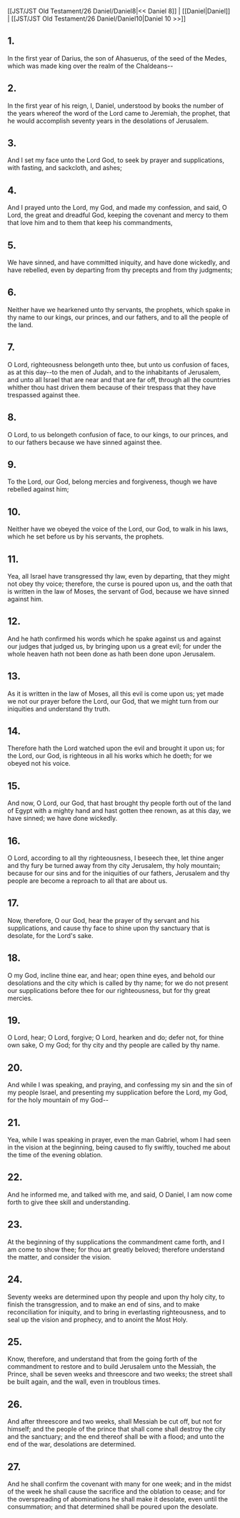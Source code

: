 [[JST/JST Old Testament/26 Daniel/Daniel8|<< Daniel 8]] | [[Daniel|Daniel]] | [[JST/JST Old Testament/26 Daniel/Daniel10|Daniel 10 >>]]
## 1.
In the first year of Darius, the son of Ahasuerus, of the seed of the Medes, which was made king over the realm of the Chaldeans\--
## 2.
In the first year of his reign, I, Daniel, understood by books the number of the years whereof the word of the Lord came to Jeremiah, the prophet, that he would accomplish seventy years in the desolations of Jerusalem.
## 3.
And I set my face unto the Lord God, to seek by prayer and supplications, with fasting, and sackcloth, and ashes;
## 4.
And I prayed unto the Lord, my God, and made my confession, and said, O Lord, the great and dreadful God, keeping the covenant and mercy to them that love him and to them that keep his commandments,
## 5.
We have sinned, and have committed iniquity, and have done wickedly, and have rebelled, even by departing from thy precepts and from thy judgments;
## 6.
Neither have we hearkened unto thy servants, the prophets, which spake in thy name to our kings, our princes, and our fathers, and to all the people of the land.
## 7.
O Lord, righteousness belongeth unto thee, but unto us confusion of faces, as at this day\--to the men of Judah, and to the inhabitants of Jerusalem, and unto all Israel that are near and that are far off, through all the countries whither thou hast driven them because of their trespass that they have trespassed against thee.
## 8.
O Lord, to us belongeth confusion of face, to our kings, to our princes, and to our fathers because we have sinned against thee.
## 9.
To the Lord, our God, belong mercies and forgiveness, though we have rebelled against him;
## 10.
Neither have we obeyed the voice of the Lord, our God, to walk in his laws, which he set before us by his servants, the prophets.
## 11.
Yea, all Israel have transgressed thy law, even by departing, that they might not obey thy voice; therefore, the curse is poured upon us, and the oath that is written in the law of Moses, the servant of God, because we have sinned against him.
## 12.
And he hath confirmed his words which he spake against us and against our judges that judged us, by bringing upon us a great evil; for under the whole heaven hath not been done as hath been done upon Jerusalem.
## 13.
As it is written in the law of Moses, all this evil is come upon us; yet made we not our prayer before the Lord, our God, that we might turn from our iniquities and understand thy truth.
## 14.
Therefore hath the Lord watched upon the evil and brought it upon us; for the Lord, our God, is righteous in all his works which he doeth; for we obeyed not his voice.
## 15.
And now, O Lord, our God, that hast brought thy people forth out of the land of Egypt with a mighty hand and hast gotten thee renown, as at this day, we have sinned; we have done wickedly.
## 16.
O Lord, according to all thy righteousness, I beseech thee, let thine anger and thy fury be turned away from thy city Jerusalem, thy holy mountain; because for our sins and for the iniquities of our fathers, Jerusalem and thy people are become a reproach to all that are about us.
## 17.
Now, therefore, O our God, hear the prayer of thy servant and his supplications, and cause thy face to shine upon thy sanctuary that is desolate, for the Lord\'s sake.
## 18.
O my God, incline thine ear, and hear; open thine eyes, and behold our desolations and the city which is called by thy name; for we do not present our supplications before thee for our righteousness, but for thy great mercies.
## 19.
O Lord, hear; O Lord, forgive; O Lord, hearken and do; defer not, for thine own sake, O my God; for thy city and thy people are called by thy name.
## 20.
And while I was speaking, and praying, and confessing my sin and the sin of my people Israel, and presenting my supplication before the Lord, my God, for the holy mountain of my God\--
## 21.
Yea, while I was speaking in prayer, even the man Gabriel, whom I had seen in the vision at the beginning, being caused to fly swiftly, touched me about the time of the evening oblation.
## 22.
And he informed me, and talked with me, and said, O Daniel, I am now come forth to give thee skill and understanding.
## 23.
At the beginning of thy supplications the commandment came forth, and I am come to show thee; for thou art greatly beloved; therefore understand the matter, and consider the vision.
## 24.
Seventy weeks are determined upon thy people and upon thy holy city, to finish the transgression, and to make an end of sins, and to make reconciliation for iniquity, and to bring in everlasting righteousness, and to seal up the vision and prophecy, and to anoint the Most Holy.
## 25.
Know, therefore, and understand that from the going forth of the commandment to restore and to build Jerusalem unto the Messiah, the Prince, shall be seven weeks and threescore and two weeks; the street shall be built again, and the wall, even in troublous times.
## 26.
And after threescore and two weeks, shall Messiah be cut off, but not for himself; and the people of the prince that shall come shall destroy the city and the sanctuary; and the end thereof shall be with a flood; and unto the end of the war, desolations are determined.
## 27.
And he shall confirm the covenant with many for one week; and in the midst of the week he shall cause the sacrifice and the oblation to cease; and for the overspreading of abominations he shall make it desolate, even until the consummation; and that determined shall be poured upon the desolate.

